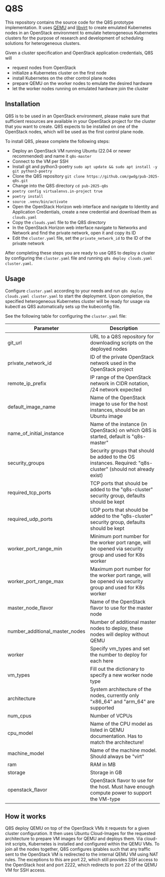 # Q8S

This repository contains the source code for the Q8S prototype implementation.
It uses [QEMU](https://qemu.org/) and [libvirt](https://libvirt.org/) to create emulated Kubernetes nodes in an OpenStack environment
to emulate heterogeneous Kubernetes clusters for the purpose of research and development of scheduling solutions for heterogeneous clusters.

Given a cluster specification and OpenStack application credentials, Q8S will
- request nodes from OpenStack
- initialize a Kubernetes cluster on the first node
- install Kubernetes on the other control plane nodes
- prepare QEMU on the worker nodes to emulate the desired hardware
- let the worker nodes running on emulated hardware join the cluster

## Installation

Q8S is to be used in an OpenStack environment, please make sure that sufficient resources are available in your
OpenStack project for the cluster that you want to create.
Q8S expects to be installed on one of the OpenStack nodes, which will be used as the first control plane node.

To install Q8S, please complete the following steps:
- Deploy an OpenStack VM running Ubuntu (22.04 or newer recommended) and name it `q8s-master`
- Connect to the VM per SSH
- Install git and python3-poetry `sudo apt update && sudo apt install -y git python3-poetry`
- Clone the Q8S repository `git clone https://github.com/gwdg/pub-2025-q8s.git`
- Change into the Q8S directory `cd pub-2025-q8s`
- `poetry config virtualenvs.in-project true`
- `poetry install`
- `source .venv/bin/activate`
- Open the OpenStack Horizon web interface and navigate to Identity and Application Credentials, create a new credential and download them as `clouds.yaml`
- Copy the `clouds.yaml` file to the Q8S directory
- In the OpenStack Horizon web interface navigate to Networks and Network and find the private network, open it and copy its ID
- Edit the `cluster.yaml` file, set the `private_network_id` to the ID of the private network

After completing these steps you are ready to use Q8S to deploy a cluster by configuring the `cluster.yaml` file
and running `q8s deploy clouds.yaml cluster.yaml`.

## Usage

Configure `cluster.yaml` according to your needs and run `q8s deploy clouds.yaml cluster.yaml` to start the deployment.
Upon completion, the specified heterogeneous Kubernetes cluster will be ready for usage via kubectl as Q8S automatically sets up the kubeconfig file.

See the following table for configuring the `cluster.yaml` file:

| Parameter                      | Description                                                                                                  |
|--------------------------------|--------------------------------------------------------------------------------------------------------------|
| git_url                        | URL to a Q8S repository for downloading scripts on the deployed nodes                                        |
| private_network_id             | ID of the private OpenStack network used in the OpenStack project                                            |
| remote_ip_prefix               | IP range of the OpenStack network in CIDR notation, /24 network expected                                     |
| default_image_name             | Name of the OpenStack image to use for the host instances, should be an Ubuntu image                         |
| name_of_initial_instance       | Name of the instance (in OpenStack) on which Q8S is started, default is "q8s-master"                         |
| security_groups                | Security groups that should be added to the OS instances. Required: "q8s-cluster" (should not already exist) |
| required_tcp_ports             | TCP ports that should be added to the "q8s-cluster" security group, defaults should be kept                  |
| required_udp_ports             | UDP ports that should be added to the "q8s-cluster" security group, defaults should be kept                  |
| worker_port_range_min          | Minimum port number for the worker port range, will be opened via security group and used for K8s worker     |
| worker_port_range_max          | Maximum port number for the worker port range, will be opened via security group and used for K8s worker     |
| master_node_flavor             | Name of the OpenStack flavor to use for the master node                                                      |
| number_additional_master_nodes | Number of additional master nodes to deploy, these nodes will deploy without QEMU                            |
| worker                         | Specify vm_types and set the number to deploy for each here                                                  |
| vm_types                       | Fill out the dictionary to specify a new worker node type                                                    |
| architecture                   | System architecture of the nodes, currently only "x86_64" and "arm_64" are supported                         |
| num_cpus                       | Number of VCPUs                                                                                              |
| cpu_model                      | Name of the CPU model as listed in QEMU documentation. Has to match the architecture!                        |
| machine_model                  | Name of the machine model. Should always be "virt"                                                           |
| ram                            | RAM in MB                                                                                                    |
| storage                        | Storage in GB                                                                                                |
| openstack_flavor               | OpenStack flavor to use for the host. Must have enough compute power to support the VM-type                  |


## How it works

Q8S deploy QEMU on top of the OpenStack VMs it requests for a given cluster configuration.
It then uses Ubuntu Cloud-Images for the requested architecture to prepare VM images for QEMU and deploys them.
Via cloud-init scripts, Kubernetes is installed and configured within the QEMU VMs.
To join all the nodes together, Q8S configures iptables such that any traffic sent 
to the OpenStack VM is redirected to the internal QEMU VM using NAT rules.
The exceptions to this are port 22, which still provides SSH access to the OpenStack host and port 2222, which redirects
to port 22 of the QEMU VM for SSH access.